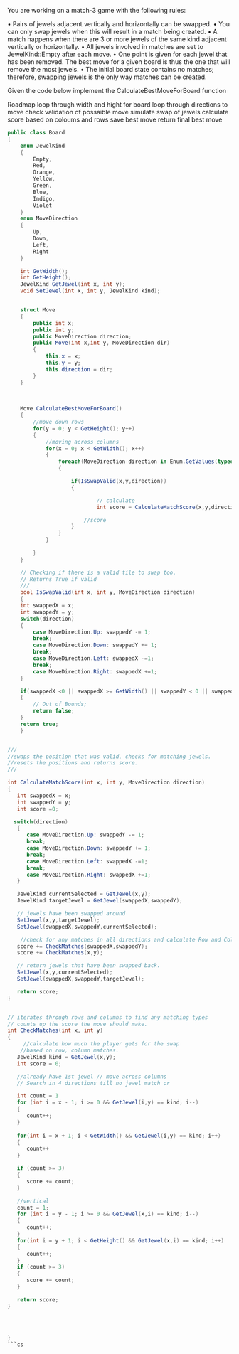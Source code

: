 


You are working on a match-3 game with the following rules:

• Pairs of jewels adjacent vertically and horizontally can be swapped.
• You can only swap jewels when this will result in a match being created.
• A match happens when there are 3 or more jewels of the same kind adjacent vertically or 
horizontally.
• All jewels involved in matches are set to JewelKind::Empty after each move.
• One point is given for each jewel that has been removed. The best move for a given board is thus 
the one that will remove the most jewels.
• The initial board state contains no matches; therefore, swapping jewels is the only way matches 
can be created.

Given the code below implement the CalculateBestMoveForBoard function

Roadmap
    loop through width and hight for board
    loop through directions to move
    check validation of possaible move
    simulate swap of jewels 
    calculate score based on coloums and rows
    save best move
    return final best move



```cs
public class Board
{
    enum JewelKind
    {
        Empty,
        Red,
        Orange,
        Yellow,
        Green,
        Blue,
        Indigo,
        Violet
    }
    enum MoveDirection
    {
        Up,
        Down,
        Left,
        Right
    }

    int GetWidth();
    int GetHeight();
    JewelKind GetJewel(int x, int y);
    void SetJewel(int x, int y, JewelKind kind);


    struct Move
    {
        public int x;
        public int y;
        public MoveDirection direction;
        public Move(int x,int y, MoveDirection dir)
        {
            this.x = x;
            this.y = y;
            this.direction = dir;
        }
    }

 
    
    Move CalculateBestMoveForBoard()
    {
        //move down rows
        for(y = 0; y < GetHeight(); y++)
        {
            //moving across columns
            for(x = 0; x < GetWidth(); x++)
            {
                foreach(MoveDirection direction in Enum.GetValues(typeof(MoveDirection)))
                {

                    if(IsSwapValid(x,y,direction))
                    {             

                            // calculate
                            int score = CalculateMatchScore(x,y,direction);

                        //score
                    }
                }
            }
    
        }
    }

    // Checking if there is a valid tile to swap too.
    // Returns True if valid
    ///
    bool IsSwapValid(int x, int y, MoveDirection direction)
    {
    int swappedX = x;
    int swappedY = y;
    switch(direction)
    {
        case MoveDirection.Up: swappedY -= 1;
        break;
        case MoveDirection.Down: swappedY += 1;
        break;
        case MoveDirection.Left: swappedX -=1; 
        break;
        case MoveDirection.Right: swappedX +=1;
    }

    if(swappedX <0 || swappedX >= GetWidth() || swappedY < 0 || swappedY >= GetHeight() )
    {
        // Out of Bounds;
        return false;
    }
    return true;
    }


///
//swaps the position that was valid, checks for matching jewels.
//resets the positions and returns score.
///

int CalculateMatchScore(int x, int y, MoveDirection direction)
{
   int swappedX = x;
   int swappedY = y;
   int score =0;

  switch(direction)
   {
      case MoveDirection.Up: swappedY -= 1;
      break;
      case MoveDirection.Down: swappedY += 1;
      break;
      case MoveDirection.Left: swappedX -=1; 
      break;
      case MoveDirection.Right: swappedX +=1;
   }

   JewelKind currentSelected = GetJewel(x,y);
   JewelKind targetJewel = GetJewel(swappedX,swappedY);

   // jewels have been swapped around
   SetJewel(x,y,targetJewel);
   SetJewel(swappedX,swappedY,currentSelected);

    //check for any matches in all directions and calculate Row and Column score
   score += CheckMatches(swappedX,swappedY);
   score += CheckMatches(x,y);

   // return jewels that have been swapped back.
   SetJewel(x,y,currentSelected);
   SetJewel(swappedX,swappedY,targetJewel);

   return score;
}


// iterates through rows and columns to find any matching types
// counts up the score the move should make.
int CheckMatches(int x, int y)
{
     //calculate how much the player gets for the swap
    //based on row, column matches.
   JewelKind kind = GetJewel(x,y);
   int score = 0;

   //already have 1st jewel // move across columns
   // Search in 4 directions till no jewel match or 

   int count = 1
   for (int i = x - 1; i >= 0 && GetJewel(i,y) == kind; i--)
   {
      count++;
   }
   
   for(int i = x + 1; i < GetWidth() && GetJewel(i,y) == kind; i++)
   {
      count++
   }

   if (count >= 3)
   {
      score += count;
   }

   //vertical
   count = 1;
   for (int i = y - 1; i >= 0 && GetJewel(x,i) == kind; i--)
   {
      count++;
   }
   for(int i = y + 1; i < GetHeight() && GetJewel(x,i) == kind; i++)
   {
      count++;
   }
   if (count >= 3)
   {
      score += count;
   }

   return score;
}




}
```cs